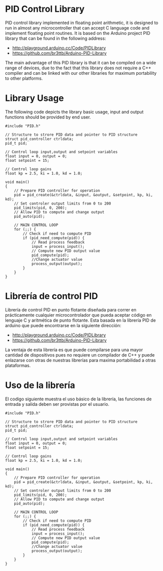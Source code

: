 # PID Control Library

PID control library implemented in floating point arithmetic, it is designed to run in almost any microcontroller that can accept C language code and implement floating point routines. It is based on the Arduino project PID library that can be found in the following address:

- http://playground.arduino.cc/Code/PIDLibrary
- https://github.com/br3ttb/Arduino-PID-Library

The main advantage of this PID library is that it can be compiled on a wide range of devices, due to the fact that this library does not require a C++ compiler and can be linked with our other libraries for maximum portability to other platforms.

# Library Usage

The following code depicts the library basic usage, input and output functions should be provided by end user.

```
#include "PID.h"

// Structure to strore PID data and pointer to PID structure
struct pid_controller ctrldata;
pid_t pid;

// Control loop input,output and setpoint variables
float input = 0, output = 0;
float setpoint = 15;

// Control loop gains
float kp = 2.5, ki = 1.0, kd = 1.0;

void main()
{
	// Prepare PID controller for operation
	pid = pid_create(&ctrldata, &input, &output, &setpoint, kp, ki, kd);
	// Set controler output limits from 0 to 200
	pid_limits(pid, 0, 200);
	// Allow PID to compute and change output
	pid_auto(pid);

	// MAIN CONTROL LOOP
	for (;;) {
		// Check if need to compute PID
		if (pid_need_compute(pid)) {
			// Read process feedback
			input = process_input();
			// Compute new PID output value
			pid_compute(pid);
			//Change actuator value
			process_output(output);
		}
	}
}
```

# Librería de control PID

Librería de control PID en punto flotante diseñada para correr en prácticamente cualquier microcontrolador que pueda aceptar código en lenguaje C y aritmética de punto flotante. Esta basada en la librería PID de arduino que puede encontrarse en la siguiente dirección:

- http://playground.arduino.cc/Code/PIDLibrary
- https://github.com/br3ttb/Arduino-PID-Library

La ventaja de esta librería es que puede compilarse para una mayor cantidad de dispositivos pues no requiere un compilador de C++ y puede enlazarse con otras de nuestras librerías para maxima portabilidad a otras plataformas.

# Uso de la librería

El codigo siguiente muestra el uso básico de la librería, las funciones de entrada y salida deben ser provistas por el usuario.

```
#include "PID.h"

// Structure to strore PID data and pointer to PID structure
struct pid_controller ctrldata;
pid_t pid;

// Control loop input,output and setpoint variables
float input = 0, output = 0;
float setpoint = 15;

// Control loop gains
float kp = 2.5, ki = 1.0, kd = 1.0;

void main()
{
	// Prepare PID controller for operation
	pid = pid_create(&ctrldata, &input, &output, &setpoint, kp, ki, kd);
	// Set controler output limits from 0 to 200
	pid_limits(pid, 0, 200);
	// Allow PID to compute and change output
	pid_auto(pid);

	// MAIN CONTROL LOOP
	for (;;) {
		// Check if need to compute PID
		if (pid_need_compute(pid)) {
			// Read process feedback
			input = process_input();
			// Compute new PID output value
			pid_compute(pid);
			//Change actuator value
			process_output(output);
		}
	}
}
```

